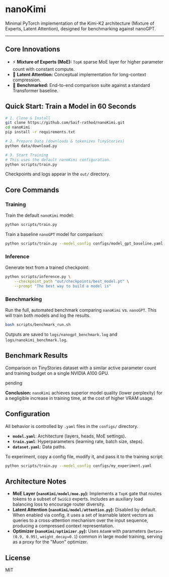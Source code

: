 # nanoKimi

Minimal PyTorch implementation of the Kimi-K2 architecture (Mixture of Experts, Latent Attention), designed for benchmarking against nanoGPT.

---

## Core Innovations

*   ⚡ **Mixture of Experts (MoE):** `TopK` sparse MoE layer for higher parameter count with constant compute.
*   🧠 **Latent Attention:** Conceptual implementation for long-context compression.
*   🔬 **Benchmarked:** End-to-end comparison suite against a standard Transformer baseline.

## Quick Start: Train a Model in 60 Seconds

```bash
# 1. Clone & Install
git clone https://github.com/Saif-rathod/nanoKimi.git
cd nanoKimi
pip install -r requirements.txt

# 2. Prepare Data (downloads & tokenizes TinyStories)
python data/download.py

# 3. Start Training
# This uses the default nanoKimi configuration.
python scripts/train.py
```
Checkpoints and logs appear in the `out/` directory.

## Core Commands

### Training
Train the default `nanoKimi` model:
```bash
python scripts/train.py
```
Train a baseline `nanoGPT` model for comparison:
```bash
python scripts/train.py --model_config configs/model_gpt_baseline.yaml
```

### Inference
Generate text from a trained checkpoint:
```bash
python scripts/inference.py \
    --checkpoint_path "out/checkpoints/best_model.pt" \
    --prompt "The best way to build a model is"
```

### Benchmarking
Run the full, automated benchmark comparing `nanoKimi` vs. `nanoGPT`. This will train both models and log the results.
```bash
bash scripts/benchmark_run.sh
```
Outputs are saved to `logs/nanogpt_benchmark.log` and `logs/nanokimi_benchmark.log`.

## Benchmark Results

Comparison on TinyStories dataset with a similar active parameter count and training budget on a single NVIDIA A100 GPU.

pending

**Conclusion:** `nanoKimi` achieves superior model quality (lower perplexity) for a negligible increase in training time, at the cost of higher VRAM usage.

## Configuration

All behavior is controlled by `.yaml` files in the `configs/` directory.

*   **`model.yaml`**: Architecture (layers, heads, MoE settings).
*   **`train.yaml`**: Hyperparameters (learning rate, batch size, steps).
*   **`dataset.yaml`**: Data paths.

To experiment, copy a config file, modify it, and pass it to the training script:
```bash
python scripts/train.py --model_config configs/my_experiment.yaml
```

## Architecture Notes

*   **MoE Layer (`nanoKimi/model/moe.py`):** Implements a `TopK` gate that routes tokens to a subset of `SwiGLU` experts. Includes an auxiliary load balancing loss to encourage router diversity.
*   **Latent Attention (`nanoKimi/model/attention.py`):** Disabled by default. When enabled via config, it uses a set of learnable latent vectors as queries to a cross-attention mechanism over the input sequence, producing a compressed context representation.
*   **Optimizer (`nanoKimi/optimizer.py`):** Uses `AdamW` with parameters (`betas=(0.9, 0.95)`, `weight_decay=0.1`) common in large model training, serving as a proxy for the "Muon" optimizer.

## License
MIT

